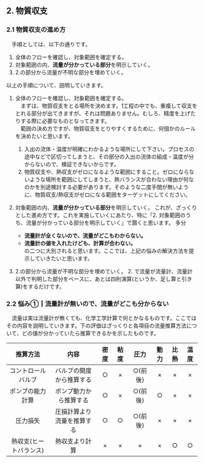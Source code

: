 ## 2. 物質収支
### 2.1 物質収支の進め方
　手順としては、以下の通りです。
1. 全体のフローを確認し、対象範囲を確定する。
2. 対象範囲の内、**流量が分かっている部分**を明示していく。
3. 2.の部分から流量が不明な部分を埋めていく。

以上の手順について、説明していきます。

1. 全体のフローを確認し、対象範囲を確定する。  
    　まずは、物質収支をとる場所を決めます。1工程の中でも、重複して収支をとれる部分が出てきますが、それは問題ありません。むしろ、精度を上げたりする際に必要なものとなってきます。  
    　範囲の決め方ですが、物質収支をとりやすくするために、何個かのルールを決めたいと思います。
    1. 入出の流体・温度が明確にわかるような場所にして下さい。プロセスの途中などで区切ってしまうと、その部分の入出の流体の組成・温度が分からないので、検証できないからです。  
    1. 物質収支や、熱収支がゼロになるような範囲にすること。ゼロにならないような場所を範囲にしてしまうと、熱バランスが合わない理由が何なのかを別途検討する必要があります。そのような二度手間が無いように、物質収支/熱収支がゼロになる範囲をターゲットにしてください。

2. 対象範囲の内、**流量が分かっている部分**を明示していく。
    これが、ざっくりとした進め方です。これを実施していくにあたり、特に「2. 対象範囲のうち、流量が分かっている部分を明示していく」で躓くと思います。
    多分
    - **流量計が全くないので、流量がどこもわからない。**
    - **流量計の値を入れたけども、計算が合わない。**  
    の二つに大別されると思います。ここでは、上記の悩みの解決方法を提示していきたいと思います。

3. 2.の部分から流量が不明な部分を埋めていく。
    2. で流量が流量計、流量計以外で判明した部分をベースに、あとは四則演算(というか、足し算と引き算)をするだけです。


### 2.2 悩み①┃流量計が無いので、流量がどこも分からない
　流量は実は流量計が無くても、化学工学計算で何とかなるものです。ここではその内容を説明していきます。下の評価はざっくりと各項目の流量推算方法について、どの値が分かっていたら推算できるかを示したものです。


|推算方法|内容|密度|粘度|圧力|動力|比熱|温度|
|:---:|:---:|:---:|:---:|:---:|:---:|:---:|:---:|
|コントロールバルブ|バルブの開度から推算する|○|×|○(前後)|×|×|×|
|ポンプの能力計算|ポンプ動力から推算する|○|×|○(前後)|○|×|×|
|圧力損失|圧損計算より流量を推算する|○|○|○(前後)|×|×|×|
|熱収支(ヒートバランス)|熱収支より計算|×|×|×|×|○|○|
 
 <div style="page-break-before:always"></div>